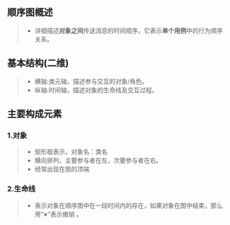 ## 顺序图概述
>- 详细描述**对象之间**传送消息的时间顺序，它表示**单个用例**中的行为顺序关系。
## 基本结构(二维)
>- 横轴:类元轴，描述参与交互的对象/角色。
>- 纵轴:时间轴，描述对象的生命线及交互过程。
## 主要构成元素
### 1.对象
>- 矩形框表示，对象名：类名
>- 横向排列，主要参与者在左，次要参与者在右。
>- 经常出现在图的顶端
### 2.生命线
>- 表示对象在顺序图中在一段时间内的存在，如果对象在图中结束，那么用“**×**”表示撤销 。
